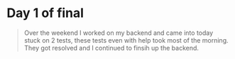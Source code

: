 # Day 1 of final

>Over the weekend I worked on my backend and came into today stuck on 2 tests, these tests even with help took most of the morning. They got resolved and I continued to finsih up the backend.
